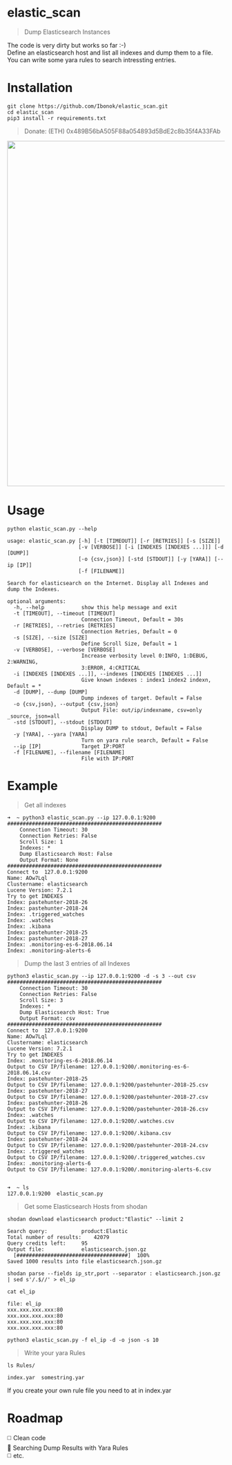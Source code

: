 # elastic_scan
> Dump Elasticsearch Instances

The code is very dirty but works so far :-)  
Define an elasticsearch host and list all indexes and dump them to a file.  
You can write some yara rules to search intressting entries.  
# Installation

```
git clone https://github.com/Ibonok/elastic_scan.git
cd elastic_scan
pip3 install -r requirements.txt
```

> Donate: (ETH) 0x489B56bA505F88a054893d5BdE2c8b35f4A33FAb

<p align="center">
  <img width="800" src="https://cdn.rawgit.com/ibonok/elastic_scan/7b553ae/elastic_scan.svg">
</p>

# Usage

```
python elastic_scan.py --help

usage: elastic_scan.py [-h] [-t [TIMEOUT]] [-r [RETRIES]] [-s [SIZE]]
                       [-v [VERBOSE]] [-i [INDEXES [INDEXES ...]]] [-d [DUMP]]
                       [-o {csv,json}] [-std [STDOUT]] [-y [YARA]] [--ip [IP]]
                       [-f [FILENAME]]

Search for elasticsearch on the Internet. Display all Indexes and
dump the Indexes.

optional arguments:
  -h, --help            show this help message and exit
  -t [TIMEOUT], --timeout [TIMEOUT]
                        Connection Timeout, Default = 30s
  -r [RETRIES], --retries [RETRIES]
                        Connection Retries, Default = 0
  -s [SIZE], --size [SIZE]
                        Define Scroll Size, Default = 1
  -v [VERBOSE], --verbose [VERBOSE]
                        Increase verbosity level 0:INFO, 1:DEBUG, 2:WARNING,
                        3:ERROR, 4:CRITICAL
  -i [INDEXES [INDEXES ...]], --indexes [INDEXES [INDEXES ...]]
                        Give known indexes : index1 index2 indexn, Default = *
  -d [DUMP], --dump [DUMP]
                        Dump indexes of target. Default = False
  -o {csv,json}, --output {csv,json}
                        Output File: out/ip/indexname, csv=only _source, json=all
  -std [STDOUT], --stdout [STDOUT]
                        Display DUMP to stdout, Default = False
  -y [YARA], --yara [YARA]
                        Turn on yara rule search, Default = False
  --ip [IP]             Target IP:PORT
  -f [FILENAME], --filename [FILENAME]
                        File with IP:PORT
```

# Example
> Get all indexes

```
➜  ~ python3 elastic_scan.py --ip 127.0.0.1:9200                  
##################################################
	Connection Timeout: 30
	Connection Retries: False
	Scroll Size: 1
	Indexes: *
	Dump Elasticsearch Host: False
	Output Format: None
##################################################
Connect to  127.0.0.1:9200
Name: AOw7Lql
Clustername: elasticsearch
Lucene Version: 7.2.1
Try to get INDEXES
Index: pastehunter-2018-26
Index: pastehunter-2018-24
Index: .triggered_watches
Index: .watches
Index: .kibana
Index: pastehunter-2018-25
Index: pastehunter-2018-27
Index: .monitoring-es-6-2018.06.14
Index: .monitoring-alerts-6
```

> Dump the last 3 entries of all Indexes
```
python3 elastic_scan.py --ip 127.0.0.1:9200 -d -s 3 --out csv
##################################################
	Connection Timeout: 30
	Connection Retries: False
	Scroll Size: 3
	Indexes: *
	Dump Elasticsearch Host: True
	Output Format: csv
##################################################
Connect to  127.0.0.1:9200
Name: AOw7Lql
Clustername: elasticsearch
Lucene Version: 7.2.1
Try to get INDEXES
Index: .monitoring-es-6-2018.06.14
Output to CSV IP/filename: 127.0.0.1:9200/.monitoring-es-6-2018.06.14.csv
Index: pastehunter-2018-25
Output to CSV IP/filename: 127.0.0.1:9200/pastehunter-2018-25.csv
Index: pastehunter-2018-27
Output to CSV IP/filename: 127.0.0.1:9200/pastehunter-2018-27.csv
Index: pastehunter-2018-26
Output to CSV IP/filename: 127.0.0.1:9200/pastehunter-2018-26.csv
Index: .watches
Output to CSV IP/filename: 127.0.0.1:9200/.watches.csv
Index: .kibana
Output to CSV IP/filename: 127.0.0.1:9200/.kibana.csv
Index: pastehunter-2018-24
Output to CSV IP/filename: 127.0.0.1:9200/pastehunter-2018-24.csv
Index: .triggered_watches
Output to CSV IP/filename: 127.0.0.1:9200/.triggered_watches.csv
Index: .monitoring-alerts-6
Output to CSV IP/filename: 127.0.0.1:9200/.monitoring-alerts-6.csv


➜  ~ ls
127.0.0.1:9200  elastic_scan.py

```

> Get some Elasticsearch Hosts from shodan

```
shodan download elasticsearch product:"Elastic" --limit 2

Search query:			product:Elastic
Total number of results:	42079
Query credits left:		95
Output file:			elasticsearch.json.gz
  [####################################]  100%             
Saved 1000 results into file elasticsearch.json.gz

shodan parse --fields ip_str,port --separator : elasticsearch.json.gz | sed s'/.$//' > el_ip

cat el_ip

file: el_ip
xxx.xxx.xxx.xxx:80
xxx.xxx.xxx.xxx:80
xxx.xxx.xxx.xxx:80
xxx.xxx.xxx.xxx:80

python3 elastic_scan.py -f el_ip -d -o json -s 10

```

> Write your yara Rules

```
ls Rules/

index.yar  somestring.yar
```

If you create your own rule file you need to at in index.yar

# Roadmap

:white_medium_square:  Clean code  
:white_square_button:  Searching Dump Results with Yara Rules   
:white_medium_square:  etc.  
